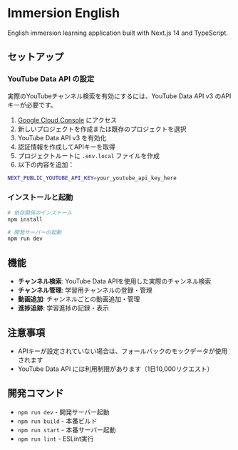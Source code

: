 # Immersion English

English immersion learning application built with Next.js 14 and TypeScript.

## セットアップ

### YouTube Data API の設定

実際のYouTubeチャンネル検索を有効にするには、YouTube Data API v3 のAPIキーが必要です。

1. [Google Cloud Console](https://console.developers.google.com/) にアクセス
2. 新しいプロジェクトを作成または既存のプロジェクトを選択
3. YouTube Data API v3 を有効化
4. 認証情報を作成してAPIキーを取得
5. プロジェクトルートに `.env.local` ファイルを作成
6. 以下の内容を追加：

```bash
NEXT_PUBLIC_YOUTUBE_API_KEY=your_youtube_api_key_here
```

### インストールと起動

```bash
# 依存関係のインストール
npm install

# 開発サーバーの起動
npm run dev
```

## 機能

- **チャンネル検索**: YouTube Data APIを使用した実際のチャンネル検索
- **チャンネル管理**: 学習用チャンネルの登録・管理
- **動画追加**: チャンネルごとの動画追加・管理
- **進捗追跡**: 学習進捗の記録・表示

## 注意事項

- APIキーが設定されていない場合は、フォールバックのモックデータが使用されます
- YouTube Data API には利用制限があります（1日10,000リクエスト）

## 開発コマンド

- `npm run dev` - 開発サーバー起動
- `npm run build` - 本番ビルド
- `npm run start` - 本番サーバー起動
- `npm run lint` - ESLint実行